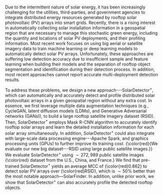 Due to the intermittent nature of solar energy, it has been increasingly challenging for the utilities, third-parties, and government agencies to integrate distributed energy resources generated by rooftop solar photovoltaic (PV) arrays into smart grids. Recently, there is a rising interest in automatically collecting solar installation information in a geospatial region that are necessary to manage this stochastic green energy, including the quantity and locations of solar PV deployments, and their profiling information. Most recent work focuses on using big aerial or satellite imagery data to train machine learning or deep learning models to automatically detect solar PV arrays. Unfortunately, these approaches are suffering low detection accuracy due to insufficient sample and feature learning when building their models and the separation of rooftop object segmentation and identification during their detection process. In addition, most recent approaches cannot report accurate multi-deployment detection results. 

To address these problems, we design a new approach---SolarDetector$^{+}$, which can automatically and accurately detect and profile distributed solar photovoltaic arrays in a given geospatial region without any extra cost. In essence, we first leverage multiple data augmentation techniques (e.g., CycleGAN, latent diffusion models (LDMs), and Generative Adversarial networks (GANs)), to build a large rooftop satellite imagery dataset (RSID). Then, SolarDetector$^{+}$ employs Mask R-CNN algorithm to accurately identify rooftop solar arrays and learn the detailed installation information for each solar array simultaneously. In addition, SolarDetector$^{+}$ could also integrate with large-scale data processing engine---Apache Spark, and graphics processing units (GPUs) to further improve its training cost. {\color{red}{We evaluate our new big dataset---RSID using large public satellite images.}}  We evaluate SolarDetector$^{+}$ using  $\sim272,989$ public satellite images {\color{red} dataset from the  U.S., China, and France.} We find that pre-trained SolarDetector$^{+}$ yields an average MCC of {\color{red}$0.862$} to detect solar PV arrays over {\color{red}RSID}, which is $\sim50$\% better than the most notable approach—SolarFinder. In addition, unlike prior work, we show that SolarDetector$^{+}$ can also accurately profile the detected rooftop objects.
